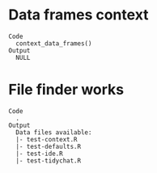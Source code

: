 # Data frames context

    Code
      context_data_frames()
    Output
      NULL

# File finder works

    Code
      .
    Output
      Data files available: 
      |- test-context.R
      |- test-defaults.R
      |- test-ide.R
      |- test-tidychat.R

